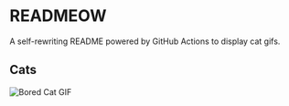 # READMEOW

A self-rewriting README powered by GitHub Actions to display cat gifs.

## Cats

![Bored Cat GIF](https://media0.giphy.com/media/v1.Y2lkPTlhY2QwMmRhMmxsYnVncmxwNmlxajNkenRobXVnMzUxbnVqY2J3ZW5kbXowN2JrbSZlcD12MV9naWZzX3NlYXJjaCZjdD1n/mlvseq9yvZhba/200.gif)

